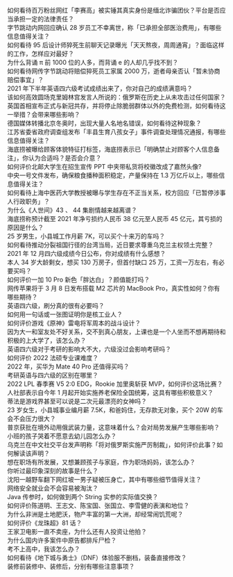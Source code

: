 如何看待百万粉丝网红「李赛高」被实锤其真实身份是缅北诈骗团伙？平台是否应当承担一定的法律责任？  
字节跳动内网回应确认 28 岁员工不幸离世，称「已承担全部医治费用」，有哪些信息值得关注？  
如何看待 95 后设计师猝死生前聊天记录曝光「天天熬夜，周周通宵」？面临这样的工作，怎样应对最好？  
为什么背诵 π 前 1000 位的人多，而背诵 e 的人却几乎找不到？  
如何看待网传字节跳动将赔偿猝死员工家属 2000 万，逝者母亲否认「暂未协商赔偿事宜」？  
2021 年下半年英语四六级考试成绩出来了，你对自己的成绩满意吗？  
该如何高效圆场克里姆林宫发言人所说的：俄罗斯在历史上从未攻击过任何国家？  
英国首相宣布正式与新冠共存，并将停止除脆弱群体以外的免费检测，如何看待这一举措？会带来哪些影响？  
德国媒体转播北京冬奥时，出现大量人名地名错误，如何看待这种现象？  
江苏省委省政府调查组发布「丰县生育八孩女子」事件调查处理情况通报，有哪些信息值得关注？  
海底捞被曝给顾客体貌特征打标签，海底捞表示已「明确禁止对顾客个人信息备注」，你认为合适吗？是否会介意？  
如何评价北邮大学生在招生宣传 PPT 中夹带私货将校徽改成了嘉然头像?  
中央一号文件发布，确保粮食播种面积稳定，产量保持在 1.3 万亿斤以上，哪些信息值得关注？  
如何看待上海中医药大学教授被曝与学生存在不正当关系，校方回应「已暂停涉事人行政职务」？  
为什么《人世间》43 、 44 集剧情越来越离谱？  
海底捞称预计截至 2021 年净亏损约人民币 38 亿元至人民币 45 亿元，其亏损的原因是什么？  
25 岁男生，小县城工作月薪 7K，可以买个十来万的车吗？  
如何看待推动分裂祖国行径的台湾当局，近日要求尊重乌克兰主权领土完整？  
2021 年 12 月四六级成绩今日公布，你对成绩有什么感想？  
本人 34 岁大龄剩女，想买 130 万房子，但首付缺口 25 万，工资一万左右，有必要买吗？  
如何评价一加 10 Pro 新色「胖达白」？颜值能打吗？  
网传苹果将于 3 月 8 日发布搭载 M2 芯片的 MacBook Pro，真实性如何？你有哪些期待？  
英语四六级，刷分真的很有必要吗？  
如何用一句话或一张图证明你是核工业人？  
如何评价游戏《原神》雷电将军周本的战斗设计？  
因为大一和室友处不好关系，交不到真心朋友，上课也是一个人坐而不想再期待和积极的上大学了，该怎么办？  
英语四六级对于考研的影响大不大，六级没过会影响考研吗？  
如何评价 2022 法硕专业课难度？  
2022 年，买华为 Mate 40 Pro 还值得买吗？  
考研英语与四六级的区别在哪里？  
2022 LPL 春季赛 V5 2:0 EDG，Rookie 加里奥斩获 MVP，如何评价这场比赛？  
人社部表示自今年 1 月起开始实施养老保险全国统筹，这具有哪些积极意义？  
蒂法是游戏界甚至可以说是二次元最漂亮的女神吗？  
23 岁女生，小县城事业编月薪 7.5K，和爸妈住，无存款无对象，买个 20W 的车会不会压力很大？  
普京获批在境外动用俄武装力量，这意味着什么？会对局势发展产生哪些影响？  
小班的孩子哭着不愿意去幼儿园怎么办？  
乌克兰在中文社交平台发声明称「将对俄罗斯实施严厉制裁」，如何评价此事？如何解读该声明？  
想在职场有所发展，又想兼顾孩子与家庭，作为职场妈妈，该怎么办？  
你听过最印象深刻的故事是什么？  
沈阳一越野车翻下网红坡一男子疑被压身亡，其中有哪些细节值得关注？  
网络安全就业会不会容易被淘汰？  
Java 传参时，如何做到两个 String 实参的实际值交换？  
如何评价陈道明、王志文、陈宝国、张国立、李雪健的表演和地位？  
为什么非洲是土地肥沃，物产丰富的第一大洲，却经常闹饥荒呢？  
如何评价《龙珠超》81 话？  
王家卫电影一直不卖座，为什么还有人投资让他拍？  
为什么国内许多案件中原告都排斥尸检？  
考不上高中，我该怎么办？  
如何看待《地下城与勇士》（DNF）体验服不删档，装备直接修改？  
装修前装修中、装修后，分别有哪些注意事项？  

